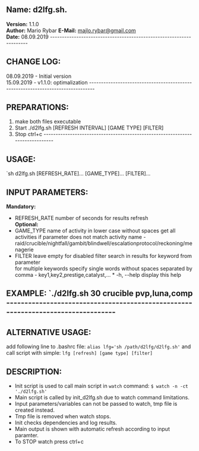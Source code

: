 ## **Name:** d2lfg.sh.                         
 **Version:** 1.1.0           
**Author:** Mario Rybar 
**E-Mail:** majlo.rybar@gmail.com         
 **Date:** 08.09.2019  --------------------------------------------------------------------  
## CHANGE LOG:  
08.09.2019 - Initial version  
15.09.2019 - v1.1.0: optimalization   -------------------------------------------------------------------------------- 
## PREPARATIONS:                
1. make both files executable         
2. Start ./d2lfg.sh [REFRESH INTERVAL] [GAME TYPE] [FILTER]               
3. Stop ctrl+c   ------------------------------------------------------------------------------   
## USAGE: 
 `sh d2lfg.sh [REFRESH_RATE]... [GAME_TYPE]... [FILTER]...  

## INPUT PARAMETERS:  
**Mandatory:**  
 * REFRESH_RATE number of seconds for results refresh   
**Optional:**   
 * GAME_TYPE name of activity in lower case without spaces   get all activities if parameter does not match activity name   - raid/crucible/nightfall/gambit/blindwell/escalationprotocol/reckoning/menagerie  
 * FILTER
 leave empty for disabled filter   search in results for keyword from parameter                    
for multiple keywords specify single words without spaces separated by comma   - key1,key2,prestige,catalyst,...   * -h, --help display this help                 
## EXAMPLE:  `./d2lfg.sh 30 crucible pvp,luna,comp  ---------------------------------------------------------------------------------
## ALTERNATIVE USAGE:  
add following line to .bashrc file: `alias lfg='sh /path/d2lfg/d2lfg.sh'`  and call script with simple: `lfg [refresh] [game type] [filter]`  

## DESCRIPTION:  
- Init script is used to call main script in `watch` command:  `$ watch -n -ct './d2lfg.sh'`   
- Main script is called by init_d2lfg.sh due to watch command limitations.  
- Input parameters/variables can not be passed to watch, tmp file is created instead.  
- Tmp file is removed when watch stops.  
- Init checks dependencies and log results.  
- Main output is shown with automatic refresh according to input paramter.  
- To STOP watch press ctrl+c
